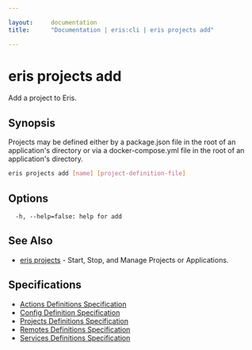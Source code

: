 ```yaml
---

layout:     documentation
title:      "Documentation | eris:cli | eris projects add"

---
```


# eris projects add

Add a project to Eris.

## Synopsis

Projects may be defined either by a package.json file in the root
of an application's directory or via a docker-compose.yml file
in the root of an application's directory.

```bash
eris projects add [name] [project-definition-file]
```

## Options

```
  -h, --help=false: help for add
```

## See Also

* [eris projects](https://docs.erisindustries.com/documentation/eris-cli/0.10.3/eris_projects/)	 - Start, Stop, and Manage Projects or Applications.

## Specifications

* [Actions Definitions Specification](https://docs.erisindustries.com/documentation/eris-cli/0.10.3/actions_definitions_spec/)
* [Config Definition Specification](https://docs.erisindustries.com/documentation/eris-cli/0.10.3/config_definition_spec/)
* [Projects Definitions Specification](https://docs.erisindustries.com/documentation/eris-cli/0.10.3/projects_definitions_spec/)
* [Remotes Definitions Specification](https://docs.erisindustries.com/documentation/eris-cli/0.10.3/remotes_definitions_spec/)
* [Services Definitions Specification](https://docs.erisindustries.com/documentation/eris-cli/0.10.3/services_definitions_spec/)

